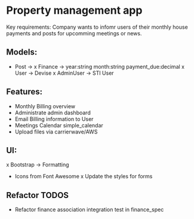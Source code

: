 # Property management app

Key requirements: Company wants to infomr users of their monthly house payments and posts for upcomming meetings or news. 

## Models:
- Post -> 
x Finance -> year:string month:string payment_due:decimal
x User -> Devise
x AdminUser -> STI User

## Features:
- Monthly Billing overview
- Administrate admin dashboard
- Email Billing information to User
- Meetings Calendar simple_calendar
- Upload files via carrierwave/AWS

## UI:
x Bootstrap -> Formatting
- Icons from Font Awesome
x Update the styles for forms

## Refactor TODOS
- Refactor finance association integration test in finance_spec
